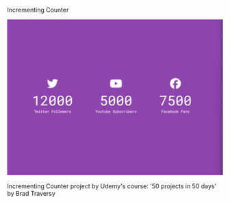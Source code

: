 Incrementing Counter

![Design preview image for increment counter project](/images/preview-image.png)

Incrementing Counter project by Udemy's course: '50 projects in 50 days' by Brad Traversy
